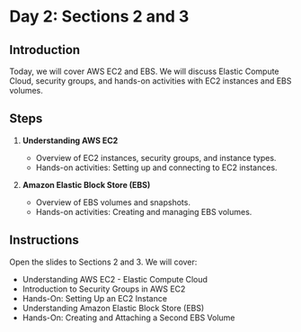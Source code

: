 # Day 2: Sections 2 and 3

## Introduction

Today, we will cover AWS EC2 and EBS. We will discuss Elastic Compute Cloud, security groups, and hands-on activities with EC2 instances and EBS volumes.

## Steps

1. **Understanding AWS EC2**

   - Overview of EC2 instances, security groups, and instance types.
   - Hands-on activities: Setting up and connecting to EC2 instances.

2. **Amazon Elastic Block Store (EBS)**
   - Overview of EBS volumes and snapshots.
   - Hands-on activities: Creating and managing EBS volumes.

## Instructions

Open the slides to Sections 2 and 3. We will cover:

- Understanding AWS EC2 - Elastic Compute Cloud
- Introduction to Security Groups in AWS EC2
- Hands-On: Setting Up an EC2 Instance
- Understanding Amazon Elastic Block Store (EBS)
- Hands-On: Creating and Attaching a Second EBS Volume
